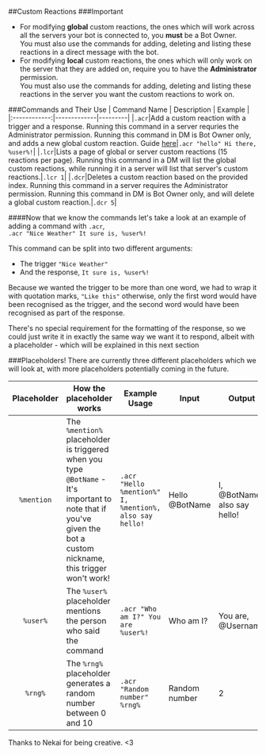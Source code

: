 ##Custom Reactions
###Important
*	For modifying **global** custom reactions, the ones which will work across all the servers your bot is connected to, you **must** be a Bot Owner.<br> You must also use the commands for adding, deleting and listing these reactions in a direct message with the bot.  
*	For modifying **local** custom reactions, the ones which will only work on the server that they are added on, require you to have the **Administrator** permission.<br> You must also use the commands for adding, deleting and listing these reactions in the server you want the custom reactions to work on.  

###Commands and Their Use
| Command Name | Description | Example |
|:------------:|-------------|---------|
|`.acr`|Add a custom reaction with a trigger and a response. Running this command in a server requries the Administrator permission. Running this command in DM is Bot Owner only, and adds a new global custom reaction. Guide [here](http://nadekobot.readthedocs.io/en/1.0/Custom%20Reactions/)|`.acr "hello" Hi there, %user%!`|
|`.lcr`|Lists a page of global or server custom reactions (15 reactions per page). Running this command in a DM will list the global custom reactions, while running it in a server will list that server's custom reactions.|`.lcr 1`|
|`.dcr`|Deletes a custom reaction based on the provided index. Running this command in a server requires the Administrator permission. Running this command in DM is Bot Owner only, and will delete a global custom reaction.|`.dcr 5`|


####Now that we know the commands let's take a look at an example of adding a command with `.acr`,  
`.acr "Nice Weather" It sure is, %user%!`  

This command can be split into two different arguments:  
*	The trigger `"Nice Weather"`  
*	And the response, `It sure is, %user%!`  

Because we wanted the trigger to be more than one word, we had to wrap it with quotation marks, `"Like this"` otherwise, only the first word would have been recognised as the trigger, and the second word would have been recognised as part of the response.  

There's no special requirement for the formatting of the response, so we could just write it in exactly the same way we want it to respond, albeit with a placeholder - which will be explained in this next section  

###Placeholders!
There are currently three different placeholders which we will look at, with more placeholders potentially coming in the future.  

| Placeholder | How the placeholder works | Example Usage | Input | Output |
|:-----------:|---------------------------|---------------|-------|--------|
|`%mention`|The `%mention%` placeholder is triggered when you type `@BotName` - It's important to note that if you've given the bot a custom nickname, this trigger won't work!|`.acr "Hello %mention%" I, %mention%, also say hello!`|Hello @BotName|I, @BotName, also say hello!|
|`%user%`|The `%user%` placeholder mentions the person who said the command|`.acr "Who am I?" You are %user%!`|Who am I?|You are, @Username|
|`%rng%`|The `%rng%` placeholder generates a random number between 0 and 10|`.acr "Random number" %rng%`|Random number|2|

<!-- |`%target%`|The `%target%` placeholder is used to make Nadeko Mention another person or phrase|`.acr "Say this: " %target%|Say this: I, @BotName, am a parrot!|I, @BotName, am a parrot!| -->
		
 Thanks to Nekai for being creative. <3 <!-- and to fearnlj01, for making it less creative (sorry) -->
